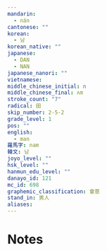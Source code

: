```yaml
---
mandarin:
  - nán
cantonese: ""
korean:
  - 남
korean_native: ""
japanese:
  - DAN
  - NAN
japanese_nanori: ""
vietnamese:
middle_chinese_initial: n
middle_chinese_final: ʌm
stroke_count: "7"
radical: 田
skip_number: 2-5-2
grade_level: 1
pos: ""
english:
  - man
羅馬字: nam
韓文: 남
joyo_level: ""
hsk_level: ""
hanmun_edu_level: ""
danayo_id: 121
mc_id: 698
graphemic_classification: 會意
stand_in: 男人
aliases:
---
```


# Notes
